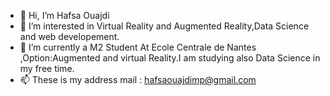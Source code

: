 - 👋 Hi, I’m Hafsa Ouajdi
- 👀 I’m interested in Virtual Reality and Augmented Reality,Data Science and web developement.
- 🌱 I’m currently a M2 Student At Ecole Centrale de Nantes ,Option:Augmented and virtual Reality.I am studying also Data Science in my free time.
- 📫 These is my address mail : hafsaouajdimp@gmail.com
